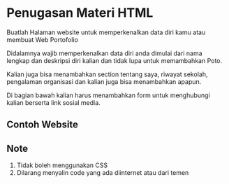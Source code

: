 # Penugasan Materi HTML

Buatlah Halaman website untuk memperkenalkan data diri kamu atau membuat Web Portofolio

Didalamnya wajib memperkenalkan data diri anda dimulai dari nama lengkap dan deskripsi diri kalian dan tidak lupa untuk memambahkan Poto.

Kalian juga bisa menambahkan section tentang saya, riwayat sekolah, pengalaman organisasi dan kalian juga bisa menambahkan apapun.

Di bagian bawah kalian harus menambahkan form untuk menghubungi kalian berserta link sosial media.

## Contoh Website

## Note
1. Tidak boleh menggunakan CSS
2. Dilarang menyalin code yang ada diinternet atau dari temen

